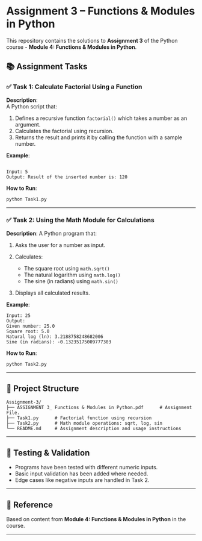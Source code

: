 # Assignment 3 – Functions & Modules in Python

This repository contains the solutions to **Assignment 3** of the Python course - **Module 4: Functions & Modules in Python**.

## 📚 Assignment Tasks

### ✅ Task 1: Calculate Factorial Using a Function

**Description**:  
A Python script that:
1. Defines a recursive function `factorial()` which takes a number as an argument.
2. Calculates the factorial using recursion.
3. Returns the result and prints it by calling the function with a sample number.

**Example**:
```

Input: 5
Output: Result of the inserted number is: 120

````

**How to Run**:
```bash
python Task1.py
````

---

### ✅ Task 2: Using the Math Module for Calculations

**Description**:
A Python program that:

1. Asks the user for a number as input.
2. Calculates:

   * The square root using `math.sqrt()`
   * The natural logarithm using `math.log()`
   * The sine (in radians) using `math.sin()`
3. Displays all calculated results.

**Example**:

```
Input: 25  
Output:
Given number: 25.0
Square root: 5.0
Natural log (ln): 3.2188758248682006
Sine (in radians): -0.13235175009777303
```

**How to Run**:

```bash
python Task2.py
```

---

## 📁 Project Structure

```
Assignment-3/
├── ASSIGNMENT 3_ Functions & Modules in Python.pdf      # Assignment File.
├── Task1.py      # Factorial function using recursion
├── Task2.py      # Math module operations: sqrt, log, sin
└── README.md     # Assignment description and usage instructions
```

---

## 🧪 Testing & Validation

* Programs have been tested with different numeric inputs.
* Basic input validation has been added where needed.
* Edge cases like negative inputs are handled in Task 2.

---


## 📘 Reference

Based on content from **Module 4: Functions & Modules in Python** in the course.

---